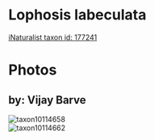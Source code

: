 
Lophosis labeculata
===================
  
[iNaturalist taxon id: 177241](https://www.inaturalist.org/taxa/177241)
# Photos

## by: Vijay Barve
  
![taxon10114658](https://inaturalist-open-data.s3.amazonaws.com/photos/10714254/medium.jpeg)  
![taxon10114662](https://inaturalist-open-data.s3.amazonaws.com/photos/10714255/medium.jpeg)